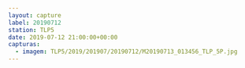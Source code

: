 ```yaml
---
layout: capture
label: 20190712
station: TLP5
date: 2019-07-12 21:00:00+00:00
capturas:
  - imagem: TLP5/2019/201907/20190712/M20190713_013456_TLP_5P.jpg
---
```


